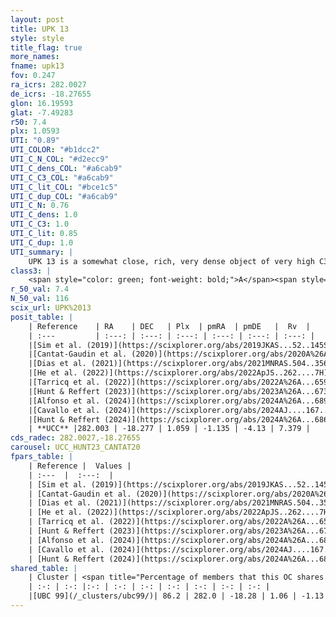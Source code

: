 ```yaml
---
layout: post
title: UPK 13
style: style
title_flag: true
more_names: 
fname: upk13
fov: 0.247
ra_icrs: 282.0027
de_icrs: -18.27655
glon: 16.19593
glat: -7.49283
r50: 7.4
plx: 1.0593
UTI: "0.89"
UTI_COLOR: "#b1dcc2"
UTI_C_N_COL: "#d2ecc9"
UTI_C_dens_COL: "#a6cab9"
UTI_C_C3_COL: "#a6cab9"
UTI_C_lit_COL: "#bce1c5"
UTI_C_dup_COL: "#a6cab9"
UTI_C_N: 0.76
UTI_C_dens: 1.0
UTI_C_C3: 1.0
UTI_C_lit: 0.85
UTI_C_dup: 1.0
UTI_summary: |
    UPK 13 is a somewhat close, rich, very dense object of very high C3 quality. It is well-studied in the literature. This object shares a large percentage of members with a later reported entry.
class3: |
    <span style="color: green; font-weight: bold;">A</span><span style="color: green; font-weight: bold;">A</span>
r_50_val: 7.4
N_50_val: 116
scix_url: UPK%2013
posit_table: |
    | Reference    | RA    | DEC   | Plx  | pmRA  | pmDE   |  Rv  |
    | :---         | :---: | :---: | :---: | :---: | :---: | :---: |
    |[Sim et al. (2019)](https://scixplorer.org/abs/2019JKAS...52..145S) | 282.016 | -18.295 | -- | -1.15 | -4.12 | -- |
    |[Cantat-Gaudin et al. (2020)](https://scixplorer.org/abs/2020A%26A...640A...1C) | 282.007 | -18.281 | 1.063 | -1.131 | -4.104 | -- |
    |[Dias et al. (2021)](https://scixplorer.org/abs/2021MNRAS.504..356D) | 282.009 | -18.289 | 1.059 | -1.134 | -4.081 | -- |
    |[He et al. (2022)](https://scixplorer.org/abs/2022ApJS..262....7H) | 282.006 | -18.284 | 1.056 | -1.127 | -4.144 | -- |
    |[Tarricq et al. (2022)](https://scixplorer.org/abs/2022A%26A...659A..59T) | 281.989 | -18.306 | 1.062 | -1.131 | -4.122 | -- |
    |[Hunt & Reffert (2023)](https://scixplorer.org/abs/2023A%26A...673A.114H) | 281.996 | -18.286 | 1.057 | -1.132 | -4.102 | 5.5 |
    |[Alfonso et al. (2024)](https://scixplorer.org/abs/2024A%26A...689A..18A) | 282.049 | -18.228 | 0.954 | -0.904 | -4.026 | -- |
    |[Cavallo et al. (2024)](https://scixplorer.org/abs/2024AJ....167...12C) | 282.021 | -18.273 | 1.06 | -- | -- | -- |
    |[Hunt & Reffert (2024)](https://scixplorer.org/abs/2024A%26A...686A..42H) | 281.996 | -18.286 | 1.057 | -1.132 | -4.102 | 5.5 |
    | **UCC** |282.003 | -18.277 | 1.059 | -1.135 | -4.13 | 7.379 | 
cds_radec: 282.0027,-18.27655
carousel: UCC_HUNT23_CANTAT20
fpars_table: |
    | Reference |  Values |
    | :---  |  :---:  |
    | [Sim et al. (2019)](https://scixplorer.org/abs/2019JKAS...52..145S) | `d_pc=915, log(age)=7.9` |
    | [Cantat-Gaudin et al. (2020)](https://scixplorer.org/abs/2020A%26A...640A...1C) | `AVNN=0.67, DMNN=9.89, AgeNN=8.25` |
    | [Dias et al. (2021)](https://scixplorer.org/abs/2021MNRAS.504..356D) | `Av=0.885, Dist=933, logage=8.44, [Fe/H]=0.205` |
    | [He et al. (2022)](https://scixplorer.org/abs/2022ApJS..262....7H) | `A0=1.1, logAge=7.75` |
    | [Tarricq et al. (2022)](https://scixplorer.org/abs/2022A%26A...659A..59T) | `Dist=930, logAgeNN=8.27` |
    | [Hunt & Reffert (2023)](https://scixplorer.org/abs/2023A%26A...673A.114H) | `AV50=0.626, diffAV50=0.793, MOD50=9.78, logAge50=8.119` |
    | [Alfonso et al. (2024)](https://scixplorer.org/abs/2024A%26A...689A..18A) | `AV=0.6679, MOD=9.89093, logAge=8.41152, Z=0.20396` |
    | [Cavallo et al. (2024)](https://scixplorer.org/abs/2024AJ....167...12C) | `AV50=0.89, dMod50=9.83, logAge50=8.41, [Fe/H]50=0.24` |
    | [Hunt & Reffert (2024)](https://scixplorer.org/abs/2024A%26A...686A..42H) | `MassJ=333.805` |
shared_table: |
    | Cluster | <span title="Percentage of members that this OC shares with the ones listed">%</span>   | RA   | DEC   | Plx   | pmRA  | pmDE  | Rv | UTI |
    | :-: | :-: |:-: | :-: | :-: | :-: | :-: | :-: | :-: |
    |[UBC 99](/_clusters/ubc99/)| 86.2 | 282.0 | -18.28 | 1.06 | -1.13 | -4.12 | 6.59 |0.0 |
---
```

